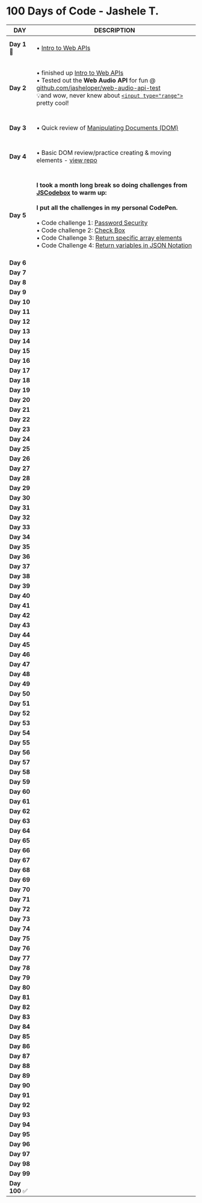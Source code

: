 # 100 Days of Code - Jashele T.


| **DAY**   | **DESCRIPTION** |
|-------|-------------|
| **Day 1** 👋 | <br> • [Intro to Web APIs](https://developer.mozilla.org/en-US/docs/Learn/JavaScript/Client-side_web_APIs/Introduction) <br><br>
| **Day 2** | <br> • finished up [Intro to Web APIs](https://developer.mozilla.org/en-US/docs/Learn/JavaScript/Client-side_web_APIs/Introduction) <br> • Tested out the **Web Audio API** for fun @ [github.com/jasheloper/web-audio-api-test](https://github.com/jasheloper/web-audio-api-test) <br> 💡and wow, never knew about [`<input type="range">`](https://developer.mozilla.org/en-US/docs/Web/HTML/Element/input/range) pretty cool! <br><br>
| **Day 3** | <br> • Quick review of [Manipulating Documents (DOM)](https://developer.mozilla.org/en-US/docs/Learn/JavaScript/Client-side_web_APIs/Manipulating_documents) <br><br>
| **Day 4** | <br> • Basic DOM review/practice creating & moving elements -  [view repo](https://github.com/jasheloper/basic-dom) <br><br>
| **Day 5** | <br> **I took a month long break so doing challenges from [JSCodebox](https://jscodebox.com/) to warm up:** <br> <br> **I put all the challenges in my personal CodePen.** <br> <br> • Code challenge 1: [Password Security](https://codepen.io/jt_1/pen/pvzddJm) <br> • Code challenge 2: [Check Box](https://codepen.io/jt_1/pen/OPLOOXw) <br> • Code Challenge 3: [Return specific array elements](https://codepen.io/jt_1/pen/EaYbbNy) <br> • Code Challenge 4: [Return variables in JSON Notation](https://codepen.io/jt_1/pen/bNbYYqO) <br><br>
| **Day 6** | <br> 
| **Day 7** | <br> 
| **Day 8** | <br>  
| **Day 9** | <br> 
| **Day 10** | <br>  
| **Day 11** | <br> 
| **Day 12** | <br> 
| **Day 13** | <br>   
| **Day 14** | <br>  
| **Day 15** | <br>   
| **Day 16** | <br>  
| **Day 17** | <br>  
| **Day 18** | <br>  
| **Day 19** | <br>  
| **Day 20** | <br>  
| **Day 21** | <br>  
| **Day 22** | <br>  
| **Day 23** | <br>  
| **Day 24** | <br>  
| **Day 25** | <br>  
| **Day 26** | <br>  
| **Day 27** | <br>  
| **Day 28** | <br>  
| **Day 29** | <br>  
| **Day 30** | <br>  
| **Day 31** | <br>  
| **Day 32** | <br>  
| **Day 33** | <br>  
| **Day 34** | <br>  
| **Day 35** | <br>  
| **Day 36** | <br>  
| **Day 37** | <br>  
| **Day 38** | <br>  
| **Day 39** | <br>  
| **Day 40** | <br>  
| **Day 41** | <br>  
| **Day 42** | <br>  
| **Day 43** | <br>  
| **Day 44** | <br>  
| **Day 45** | <br>  
| **Day 46** | <br>  
| **Day 47** | <br>  
| **Day 48** | <br>  
| **Day 49** | <br>  
| **Day 50** | <br>  
| **Day 51** | <br>  
| **Day 52** | <br>  
| **Day 53** | <br>  
| **Day 54** | <br>  
| **Day 55** | <br>  
| **Day 56** | <br>  
| **Day 57** | <br>  
| **Day 58** | <br>  
| **Day 59** | <br>  
| **Day 60** | <br>  
| **Day 61** | <br>  
| **Day 62** | <br>  
| **Day 63** | <br>  
| **Day 64** | <br>  
| **Day 65** | <br>  
| **Day 66** | <br>  
| **Day 67** | <br>  
| **Day 68** | <br>  
| **Day 69** | <br>  
| **Day 70** | <br>  
| **Day 71** | <br>  
| **Day 72** | <br>  
| **Day 73** | <br>  
| **Day 74** | <br>  
| **Day 75** | <br>  
| **Day 76** | <br>  
| **Day 77** | <br>  
| **Day 78** | <br>  
| **Day 79** | <br>  
| **Day 80** | <br>  
| **Day 81** | <br>  
| **Day 82** | <br>  
| **Day 83** | <br>  
| **Day 84** | <br>  
| **Day 85** | <br>  
| **Day 86** | <br>  
| **Day 87** | <br>  
| **Day 88** | <br>  
| **Day 89** | <br>  
| **Day 90** | <br>  
| **Day 91** | <br>  
| **Day 92** | <br>  
| **Day 93** | <br>  
| **Day 94** | <br>  
| **Day 95** | <br>  
| **Day 96** | <br>  
| **Day 97** | <br>  
| **Day 98** | <br>  
| **Day 99** | <br>  
| **Day 100** ✅ | <br>
